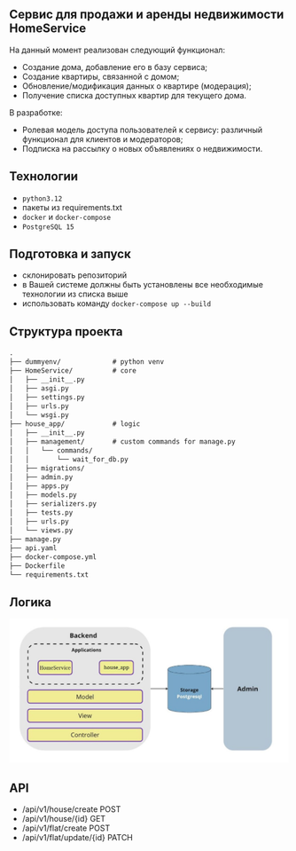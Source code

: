 ## Сервис для продажи и аренды недвижимости HomeService

На данный момент реализован следующий функционал:
- Создание дома, добавление его в базу сервиса;
- Создание квартиры, связанной с домом;
- Обновление/модификация данных о квартире (модерация);
- Получение списка доступных квартир для текущего дома.


В разработке:
- Ролевая модель доступа пользователей к сервису: различный функционал для клиентов и модераторов;
- Подписка на рассылку о новых объявлениях о недвижимости.


## Технологии
- `python3.12`
- пакеты из requirements.txt
- `docker` и `docker-compose`
- `PostgreSQL 15`

## Подготовка и запуск
- склонировать репозиторий
- в Вашей системе должны быть установлены все необходимые технологии из списка выше
- использовать команду `docker-compose up --build`

## Структура проекта
```
.
├── dummyenv/             # python venv
├── HomeService/          # core 
│   ├── __init__.py
│   ├── asgi.py
│   ├── settings.py
│   ├── urls.py
│   └── wsgi.py
├── house_app/            # logic
│   ├── __init__.py
│   ├── management/       # custom commands for manage.py
│   │   └── commands/
│   │       └── wait_for_db.py
│   ├── migrations/
│   ├── admin.py
│   ├── apps.py
│   ├── models.py
│   ├── serializers.py
│   ├── tests.py
│   ├── urls.py
│   └── views.py
├── manage.py
├── api.yaml
├── docker-compose.yml
├── Dockerfile
└── requirements.txt
```

## Логика
<img src="prjct_scheme.jpg">

## API
- /api/v1/house/create POST
- /api/v1/house/{id} GET
- /api/v1/flat/create POST
- /api/v1/flat/update/{id} PATCH
